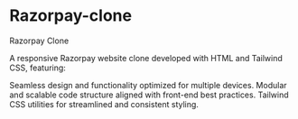# Razorpay-clone

Razorpay Clone

A responsive Razorpay website clone developed with HTML and Tailwind CSS, featuring:

Seamless design and functionality optimized for multiple devices.
Modular and scalable code structure aligned with front-end best practices.
Tailwind CSS utilities for streamlined and consistent styling.
